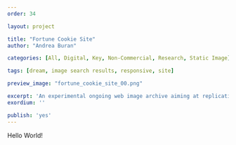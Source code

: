 ```yaml
---
order: 34

layout: project

title: "Fortune Cookie Site"
author: "Andrea Buran"

categories: [All, Digital, Key, Non-Commercial, Research, Static Image]

tags: [dream, image search results, responsive, site]

preview_image: "fortune_cookie_site_00.png"

excerpt: 'An experimental ongoing web image archive aiming at replicating the way a human image search engine might work.'
exordium: ''

publish: 'yes'
---
```


Hello World!